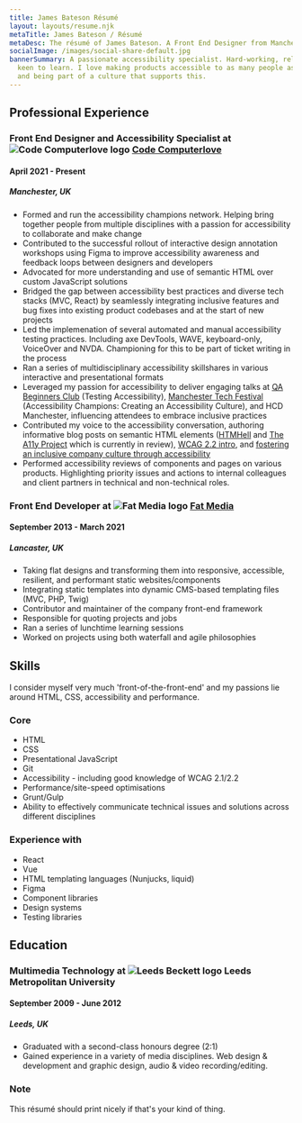 ```yaml
---
title: James Bateson Résumé
layout: layouts/resume.njk
metaTitle: James Bateson / Résumé
metaDesc: The résumé of James Bateson. A Front End Designer from Manchester.
socialImage: /images/social-share-default.jpg
bannerSummary: A passionate accessibility specialist. Hard-working, reliable and
  keen to learn. I love making products accessible to as many people as possible
  and being part of a culture that supports this.
---
```

## Professional Experience

### Front End Designer and Accessibility Specialist at ![Code Computerlove logo](/images/avatars/twitter/963dc030-90.webp) [Code Computerlove](https://www.codecomputerlove.com/)

#### April 2021 - Present

##### Manchester, UK

* Formed and run the accessibility champions network. Helping bring together people from multiple disciplines with a passion for accessibility to collaborate and make change
* Contributed to the successful rollout of interactive design annotation workshops using Figma to improve accessibility awareness and feedback loops between designers and developers
* Advocated for more understanding and use of semantic HTML over custom JavaScript solutions
* Bridged the gap between accessibility best practices and diverse tech stacks (MVC, React) by seamlessly integrating inclusive features and bug fixes into existing product codebases and at the start of new projects
* Led the implemenation of several automated and manual accessibility testing practices. Including axe DevTools, WAVE, keyboard-only, VoiceOver and NVDA. Championing for this to be part of ticket writing in the process
* Ran a series of multidisciplinary accessibility skillshares in various interactive and presentational formats
* Leveraged my passion for accessibility to deliver engaging talks at [QA Beginners Club](https://www.youtube.com/watch?v=cyGSVHi-J4A) (Testing Accessibility), [Manchester Tech Festival](https://www.manchestertechfestival.co.uk/neurodiversity-di/) (Accessibility Champions: Creating an Accessibility Culture), and HCD Manchester, influencing attendees to embrace inclusive practices
* Contributed my voice to the accessibility conversation, authoring informative blog posts on semantic HTML elements ([HTMHell](https://www.htmhell.dev/adventcalendar/2022/16/) and [The A11y Project](https://github.com/a11yproject/a11yproject.com/pull/1472) which is currently in review), [WCAG 2.2 intro](https://www.codecomputerlove.com/blog/wcag-2-2-guide), and [fostering an inclusive company culture through accessibility](https://www.codecomputerlove.com/blog/how-to-create-an-accessibility-culture)
* Performed accessibility reviews of components and pages on various products. Highlighting priority issues and actions to internal colleagues and client partners in technical and non-technical roles.


### Front End Developer at ![Fat Media logo](/images/avatars/twitter/34f7590a-90.webp) [Fat Media](https://www.fatmedia.co.uk/)

#### September 2013 - March 2021

##### Lancaster, UK

* Taking flat designs and transforming them into responsive, accessible, resilient, and performant static websites/components
* Integrating static templates into dynamic CMS-based templating files (MVC, PHP, Twig)
* Contributor and maintainer of the company front-end framework
* Responsible for quoting projects and jobs
* Ran a series of lunchtime learning sessions
* Worked on projects using both waterfall and agile philosophies

## Skills

I consider myself very much 'front-of-the-front-end' and my passions lie around HTML, CSS, accessibility and performance.

### Core

* HTML
* CSS
* Presentational JavaScript
* Git
* Accessibility - including good knowledge of WCAG 2.1/2.2
* Performance/site-speed optimisations
* Grunt/Gulp
* Ability to effectively communicate technical issues and solutions across different disciplines

### Experience with

* React
* Vue
* HTML templating languages (Nunjucks, liquid)
* Figma
* Component libraries
* Design systems
* Testing libraries

## Education

### Multimedia Technology at ![Leeds Beckett logo](/images/avatars/twitter/b5feb6c-90.webp) Leeds Metropolitan University

#### September 2009 - June 2012

##### Leeds, UK

* Graduated with a second-class honours degree (2:1)
* Gained experience in a variety of media disciplines. Web design & development and graphic design, audio & video recording/editing.

<div class="post-note post-note--resume"><h3>Note</h3><p>This résumé should print nicely if that's your kind of thing.<p></div>